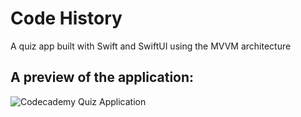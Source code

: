 # Code History
A quiz app built with Swift and SwiftUI using the MVVM architecture

## A preview of the application:
![Codecademy Quiz Application](https://static-assets.codecademy.com/Paths/ios-skill-path/informational/CodeHistory.gif)
